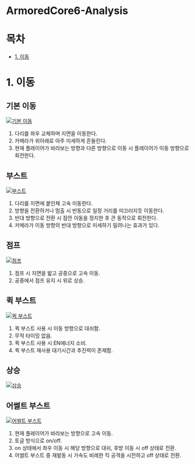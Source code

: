 # ArmoredCore6-Analysis

# 목차
* [1. 이동](#1-이동)

# 1. 이동
## 기본 이동

[![기본 이동](https://img.youtube.com/vi/h9uPb_5z39U/0.jpg)](https://www.youtube.com/watch?v=h9uPb_5z39U)

1. 다리를 좌우 교체하며 지면을 이동한다.
2. 카메라가 위아래로 아주 미세하게 흔들린다.
3. 현재 플레이어가 바라보는 방향과 다른 방향으로 이동 시 플레이어가 이동 방향으로 회전한다.

## 부스트

[![부스트](https://img.youtube.com/vi/3IFr1yZHeDk/0.jpg)](https://www.youtube.com/watch?v=3IFr1yZHeDk)

1. 다리를 지면에 붙인채 고속 이동한다.
2. 방향을 전환하거나 멈출 시 반동으로 일정 거리를 미끄러지듯 이동한다.
3. 반대 방향으로 전환 시 잠깐 이동을 정지한 후 큰 동작으로 회전한다.
4. 카메라가 이동 방향의 반대 방향으로 미세하기 밀려나는 효과가 있다.

## 점프

[![점프](https://img.youtube.com/vi/sT1iMvwCdTc/0.jpg)](https://www.youtube.com/watch?v=sT1iMvwCdTc)

1. 점프 시 지면을 밟고 공중으로 고속 이동.
2. 공중에서 점프 유지 시 위로 상승.

## 퀵 부스트

[![퀵 부스트](https://img.youtube.com/vi/G_jCcrPLllA/0.jpg)](https://www.youtube.com/watch?v=G_jCcrPLllA)

1. 퀵 부스트 사용 시 이동 방향으로 대쉬함.
2. 무적 타이밍 없음.
3. 퀵 부스트 사용 시 EN에너지 소비.
4. 퀵 부스트 재사용 대기시간과 추진력이 존재함.

## 상승

[![상승](https://img.youtube.com/vi/hKJArCeoC0g/0.jpg)](https://www.youtube.com/watch?v=hKJArCeoC0g)

## 어썰트 부스트

[![어썰트 부스트](https://img.youtube.com/vi/TQyDlCJ5mxI/0.jpg)](https://www.youtube.com/watch?v=TQyDlCJ5mxI)

1. 현재 플레이어가 바라보는 방향으로 고속 이동.
2. 토글 방식으로 on/off.
3. on 상태에서 좌우 이동 시 해당 방향으로 대쉬, 후방 이동 시 off 상태로 전환.
4. 어썰트 부스트 중 재발동 시 가속도 비례한 킥 공격을 시전하고 off 상태로 전환.
